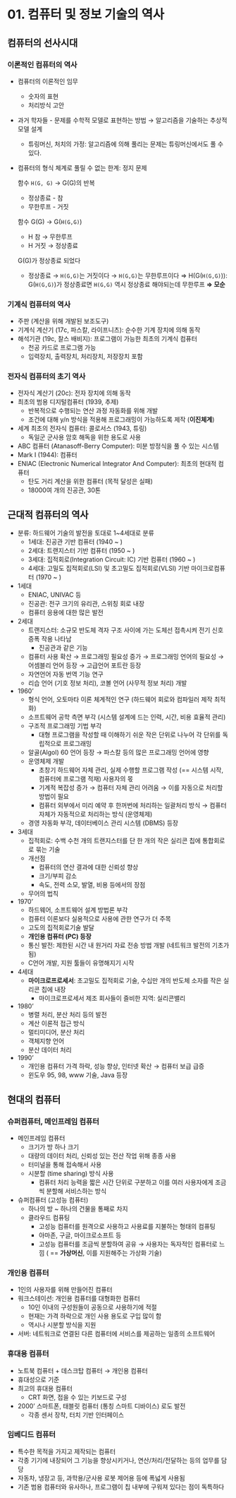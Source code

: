 # 01. 컴퓨터 및 정보 기술의 역사

## 컴퓨터의 선사시대

### 이론적인 컴퓨터의 역사

- 컴퓨터의 이론적인 임무
    - 숫자의 표현
    - 처리방식 고안
- 과거 학자들 - 문제를 수학적 모델로 표현하는 방법 → 알고리즘을 기술하는 추상적 모델 설계
    - 튜링머신, 처치의 가정: 알고리즘에 의해 풀리는 문제는 튜링머신에서도 풀 수 있다.
- 컴퓨터의 형식 체계로 풀릴 수 없는 한계: 정지 문제
    
    함수 `H(G, G)` → G(G)의 반복
    
    - 정상종료 - 참
    - 무한루프 - 거짓
    
    함수 G(G) → G(`H(G,G)`)
    
    - H 참 → 무한루프
    - H 거짓 → 정상종료
    
    G(G)가 정상종료 되었다
    
    - 정상종료 → `H(G,G)`는 거짓이다 → `H(G,G)`는 무한루프이다 
    ⇒ H(G(`H(G,G)`)): G(`H(G,G)`)가 정상종료면 `H(G,G)` 역시 정상종료 해야되는데 무한루프 **⇒ 모순**

### 기계식 컴퓨터의 역사

- 주판 (계산을 위해 개발된 보조도구)
- 기계식 계산기 (17c, 파스칼, 라이프니츠): 순수한 기계 장치에 의해 동작
- 해석기관 (19c, 찰스 배비지): 프로그램이 가능한 최초의 기계식 컴퓨터
    - 천공 카드로 프로그램 가능
    - 입력장치, 출력장치, 처리장치, 저장장치 포함

### 전자식 컴퓨터의 초기 역사

- 전자식 계산기 (20c): 전자 장치에 의해 동작
- 최초의 범용 디지털컴퓨터 (1939, 추제)
    - 반복적으로 수행되는 연산 과정 자동화를 위해 개발
    - 조건에 대해 y/n 방식을 적용해 프로그래밍이 가능하도록 제작 (**이진체계**)
- 세계 최초의 전자식 컴퓨터: 콜로서스 (1943, 튜링)
    - 독일군 군사용 암호 해독을 위한 용도로 사용
- ABC 컴퓨터 (Atanasoff-Berry Computer): 미분 방정식을 풀 수 있는 시스템
- Mark I (1944): 컴퓨터
- ENIAC (Electronic Numerical Integrator And Computer): 최초의 현대적 컴퓨터
    - 탄도 거리 계산을 위한 컴퓨터 (목적 달성은 실패)
    - 18000여 개의 진공관, 30톤

## 근대적 컴퓨터의 역사

- 분류: 하드웨어 기술의 발전을 토대로 1~4세대로 분류
    - 1세대: 진공관 기반 컴퓨터 (1940 ~ )
    - 2세대: 트랜지스터 기반 컴퓨터 (1950 ~ )
    - 3세대: 집적회로(Integration Circuit: IC) 기반 컴퓨터 (1960 ~ )
    - 4세대: 고밀도 집적회로(LSI) 및 초고밀도 집적회로(VLSI) 기반 마이크로컴퓨터 (1970 ~ )
- 1세대
    - ENIAC, UNIVAC 등
    - 진공관: 전구 크기의 유리관, 스위칭 회로 내장
    - 컴퓨터 응용에 대한 많은 발전
- 2세대
    - 트랜지스터: 소규모 반도체 격자 구조 사이에 가는 도체선 접촉시켜 전기 신호 증폭 작용 나타남
        - 진공관과 같은 기능
    - 컴퓨터 사용 확산 → 프로그래밍 필요성 증가 → 프로그래밍 언어의 필요성 → 어셈블리 언어 등장 
    → 고급언어 포트란 등장
    - 자연언어 자동 번역 기능 연구
    - 리습 언어 (기호 정보 처리), 코볼 언어 (사무적 정보 처리) 개발
- 1960’
    - 형식 언어, 오토마타 이론 체계적인 연구 (하드웨어 회로와 컴파일러 제작 최적화)
    - 소프트웨어 공학 측면 부각 (시스템 설계에 드는 인력, 시간, 비용 효율적 관리)
    - 구조적 프로그래밍 기법 부각
        - 대형 프로그램을 작성할 때 이해하기 쉬운 작은 단위로 나누어 각 단위를 독립적으로 프로그래밍
    - 알골(Algol) 60 언어 등장 → 파스칼 등의 많은 프로그래밍 언어에 영향
    - 운영체제 개발
        - 초창기 하드웨어 자체 관리, 실제 수행할 프로그램 작성 (== 시스템 시작, 컴퓨터에 프로그램 적재) 사용자의 몫
        - 기계적 복잡성 증가 → 컴퓨터 자체 관리 어려움 → 이를 자동으로 처리할 방법이 필요
        - 컴퓨터 외부에서 미리 예약 후 한꺼번에 처리하는 일괄처리 방식 → 컴퓨터 자체가 자동적으로 처리하는 방식 (운영체제)
    - 경영 자동화 부각, 데이터베이스 관리 시스템 (DBMS) 등장
- 3세대
    - 집적회로: 수백 수천 개의 트랜지스터를 단 한 개의 작은 실리콘 칩에 통합회로로 묶는 기술
    - 개선점
        - 컴퓨터의 연산 결과에 대한 신뢰성 향상
        - 크기/부피 감소
        - 속도, 전력 소모, 발열, 비용 등에서의 장점
    - 무어의 법칙
- 1970’
    - 하드웨어, 소프트웨어 설계 방법론 부각
    - 컴퓨터 이론보다 실용적으로 사용에 관한 연구가 더 주목
    - 고도의 집적회로기술 발달
    - **개인용 컴퓨터 (PC) 등장**
    - 통신 발전: 제한된 시간 내 원거리 자료 전송 방법 개발 (네트워크 발전의 기초가 됨)
    - C언어 개발, 지원 툴들이 유명해지기 시작
- 4세대
    - **마이크로프로세서**: 초고밀도 집적회로 기술, 수십만 개의 반도체 소자를 작은 실리콘 칩에 내장
        - 마이크로프로세서 제조 회사들이 즐비한 지역: 실리콘밸리
- 1980’
    - 병렬 처리, 분산 처리 등의 발전
    - 계산 이론적 접근 방식
    - 멀티미디어, 분산 처리
    - 객체지향 언어
    - 분산 데이터 처리
- 1990’
    - 개인용 컴퓨터 가격 하락, 성능 향상, 인터넷 확산 → 컴퓨터 보급 급증
    - 윈도우 95, 98, www 기술, Java 등장

## 현대의 컴퓨터

### 슈퍼컴퓨터, 메인프레임 컴퓨터

- 메인프레임 컴퓨터
    - 크기가 방 하나 크기
    - 대량의 데이터 처리, 신뢰성 있는 전산 작업 위해 종종 사용
    - 터미널을 통해 접속해서 사용
    - 시분할 (time sharing) 방식 사용
        - 컴퓨터 처리 능력을 짧은 시간 단위로 구분하고 이를 여러 사용자에게 조금씩 분할해 서비스하는 방식
- 슈퍼컴퓨터 (고성능 컴퓨터)
    - 하나의 방 ~ 하나의 건물을 통째로 차지
    - 클라우드 컴퓨팅
        - 고성능 컴퓨터를 원격으로 사용하고 사용료를 지불하는 형태의 컴퓨팅
        - 아마존, 구글, 마이크로소프트 등
        - 고성능 컴퓨터를 조금씩 분할하여 공유 → 사용자는 독자적인 컴퓨터로 느낌 ( == **가상머신**, 이를 지원해주는 가상화 기술)

### 개인용 컴퓨터

- 1인의 사용자를 위해 만들어진 컴퓨터
- 워크스테이션: 개인용 컴퓨터를 대형화한 컴퓨터
    - 10인 이내의 구성원들이 공동으로 사용하기에 적절
    - 현재는 가격 하락으로 개인 사용 용도로 구입 많이 함
    - 역시나 시분할 방식을 지원
- 서버: 네트워크로 연결된 다른 컴퓨터에 서비스를 제공하는 일종의 소프트웨어

### 휴대용 컴퓨터

- 노트북 컴퓨터 + 데스크탑 컴퓨터 → 개인용 컴퓨터
- 휴대성으로 기준
- 최고의 휴대용 컴퓨터
    - CRT 화면, 접을 수 있는 키보드로 구성
- 2000’ 스마트폰, 태블릿 컴퓨터 (통칭 스마트 디바이스) 로도 발전
    - 각종 센서 장착, 터치 기반 인터페이스

### 임베디드 컴퓨터

- 특수한 목적을 가지고 제작되는 컴퓨터
- 각종 기기에 내장되어 그 기능을 향상시키거나, 연산/처리/전달하는 등의 업무를 담당
- 자동차, 냉장고 등, 과학용/군사용 로봇 제어용 등에 폭넓게 사용됨
- 기존 범용 컴퓨터와 유사하나, 프로그램이 칩 내부에 구워져 있다는 점이 독특하다

